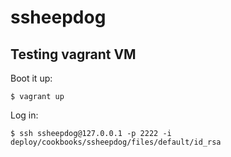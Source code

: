 ssheepdog
=========

Testing vagrant VM
------------------

Boot it up:

    $ vagrant up

Log in:

    $ ssh ssheepdog@127.0.0.1 -p 2222 -i deploy/cookbooks/ssheepdog/files/default/id_rsa
